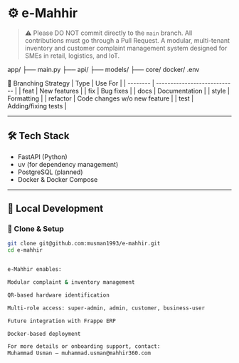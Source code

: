 # ⚙️ e-Mahhir
> ⚠️ Please DO NOT commit directly to the `main` branch.
> All contributions must go through a Pull Request.
A modular, multi-tenant inventory and customer complaint management system designed for SMEs in retail, logistics, and IoT.

app/
├── main.py
├── api/
├── models/
├── core/
docker/
.env

💼 Branching Strategy
| Type     | Use For                      |
| -------- | ---------------------------- |
| feat     | New features                 |
| fix      | Bug fixes                    |
| docs     | Documentation                |
| style    | Formatting                   |
| refactor | Code changes w/o new feature |
| test     | Adding/fixing tests          |


---

## 🛠️ Tech Stack

- FastAPI (Python)
- uv (for dependency management)
- PostgreSQL (planned)
- Docker & Docker Compose

---

## 🧪 Local Development

### 🧬 Clone & Setup
```bash
git clone git@github.com:musman1993/e-mahhir.git
cd e-mahhir


e-Mahhir enables:

Modular complaint & inventory management

QR-based hardware identification

Multi-role access: super-admin, admin, customer, business-user

Future integration with Frappe ERP

Docker-based deployment

For more details or onboarding support, contact:
Muhammad Usman – muhammad.usman@mahhir360.com